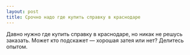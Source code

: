 ```yaml
---
layout: post 
title: Срочно надо где купить справку в краснодаре 
--- 
```

Давно нужно где купить справку в краснодаре, но никак не решусь заказать. Может кто подскажет — хорошая затея или нет? Делитесь опытом.